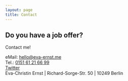 ```yaml
---
layout: page
title: Contact
---
```

<h2 class="work-experience__headline">Do you have a job offer?</h2>
<p class="contact__intro">
  Contact me!
</p>
<div class="row">
  <div class="six columns">
    <div class="contact__methods">
      eMail: <a href="mailto:hello@eva-ernst.me">hello@eva-ernst.me</a>
      <br> Tel.: <a href="tel:+4915161216699">0151 61 21 66 99</a>
    </div>
  </div>
  <div class="six columns ">
    <div class="contact__social-links">
      <a class="contact__social-link icon-twitter-32-black" href="https://twitter.com/EvaCErnst">Twitter</a>
    </div>
  </div>
  <div class="twelve columns">
    <div class="contact__address">
      Eva-Christin&nbsp;Ernst&nbsp;|&nbsp;Richard-Sorge-Str.&nbsp;50&nbsp;|&nbsp;10249&nbsp;Berlin
    </div>
  </div>
</div>
